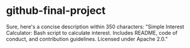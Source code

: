 # github-final-project
Sure, here's a concise description within 350 characters:  "Simple Interest Calculator: Bash script to calculate interest. Includes README, code of conduct, and contribution guidelines. Licensed under Apache 2.0."
